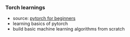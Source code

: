 ### Torch learnings
- source: [pytorch for beginners](https://www.youtube.com/playlist?list=PLqnslRFeH2UrcDBWF5mfPGpqQDSta6VK4)
- learning basics of pytorch
- build basic machine learning algorithms from scratch
  
